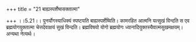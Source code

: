+++
title = "21 बाह्यस्पर्शेष्वसक्तात्मा"

+++
।।5.21।। पुनर्योगस्याधिक्यं स्पष्टयति बाह्यस्पर्शेष्विति। कामरहित आत्मनि
यत्सुखं विन्दति स एव ब्रह्मयोगयुक्तात्मा चेत्तदेवाक्षयं सुखं विन्दति।
ब्रह्मविषयो योगो ब्रह्मयोगः ध्यानादियुक्तस्यैवात्मसुखमक्षयम्। अन्यथा
नेत्यर्थः।
